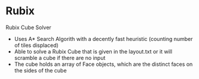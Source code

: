 # Rubix
Rubix Cube Solver
- Uses A* Search Algorith with a decently fast heuristic (counting number of tiles displaced)
- Able to solve a Rubix Cube that is given in the layout.txt or it will scramble a cube if there are no input
- The cube holds an array of Face objects, which are the distinct faces on the sides of the cube

